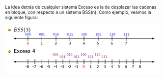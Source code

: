 La idea detrás de cualquier sistema Exceso es la de desplazar las cadenas en bloque, con respecto a un sistema BSS(n). Como ejemplo, veamos la siguiente figura:

!["comparación"](https://raw.githubusercontent.com/Orga-UNQ/mumuki-guia-text-sistema-exceso/master/images/compracionbss3-exceso.png "comparación")